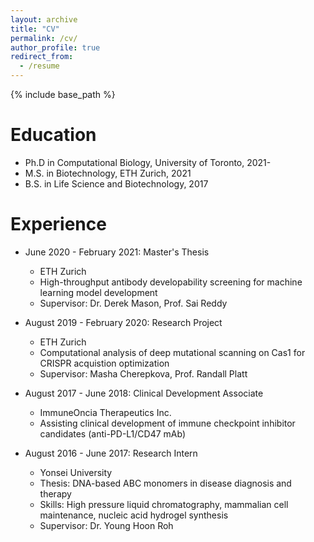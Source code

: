 ```yaml
---
layout: archive
title: "CV"
permalink: /cv/
author_profile: true
redirect_from:
  - /resume
---
```


{% include base_path %}

Education
======
* Ph.D in Computational Biology, University of Toronto, 2021-
* M.S. in Biotechnology, ETH Zurich, 2021
* B.S. in Life Science and Biotechnology, 2017

Experience
======
* June 2020 - February 2021: Master's Thesis
  * ETH Zurich
  * High-throughput antibody developability screening for machine learning model development
  * Supervisor: Dr. Derek Mason, Prof. Sai Reddy

* August 2019 - February 2020: Research Project
  * ETH Zurich
  * Computational analysis of deep mutational scanning on Cas1 for CRISPR acquistion optimization
  * Supervisor: Masha Cherepkova, Prof. Randall Platt

* August 2017 - June 2018: Clinical Development Associate
  * ImmuneOncia Therapeutics Inc.
  * Assisting clinical development of immune checkpoint inhibitor candidates (anti-PD-L1/CD47 mAb)

* August 2016 - June 2017: Research Intern
  * Yonsei University
  * Thesis: DNA-based ABC monomers in disease diagnosis and therapy
  * Skills: High pressure liquid chromatography, mammalian cell maintenance, nucleic acid hydrogel synthesis
  * Supervisor: Dr. Young Hoon Roh
<!--   
Skills
======
* Skill 1
* Skill 2
  * Sub-skill 2.1
  * Sub-skill 2.2
  * Sub-skill 2.3
* Skill 3 -->

